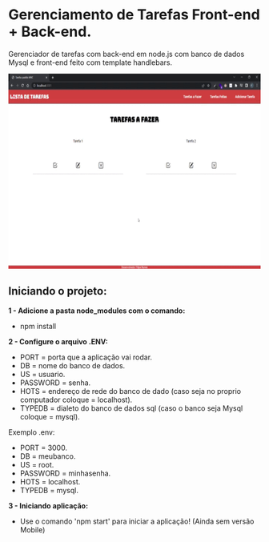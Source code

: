 # Gerenciamento de Tarefas Front-end + Back-end.
 Gerenciador de tarefas com back-end em node.js com banco de dados Mysql e front-end feito com template handlebars.

 ![Imagem do projeto funcionando](./img.gif)
 
## Iniciando o projeto:

**1 - Adicione a pasta node_modules com o comando:**
- npm install

**2 - Configure o arquivo .ENV:**

- PORT = porta que a aplicação vai rodar.
- DB = nome do banco de dados.
- US = usuario.
- PASSWORD = senha.
- HOTS = endereço de rede do banco de dado (caso seja no proprio computador coloque = localhost).
- TYPEDB = dialeto do banco de dados sql (caso o banco seja Mysql coloque = mysql).

Exemplo .env:
- PORT = 3000.
- DB = meubanco.
- US = root.
- PASSWORD = minhasenha.
- HOTS = localhost.
- TYPEDB = mysql.

**3 - Iniciando aplicação:**
- Use o comando 'npm start' para iniciar a aplicação!
(Ainda sem versão Mobile)
